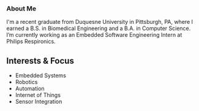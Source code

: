 ### About Me
I'm a recent graduate from Duquesne University in Pittsburgh, PA, where I earned a B.S. in Biomedical Engineering and a B.A. in Computer Science. I’m currently working as an Embedded Software Engineering Intern at Philips Respironics.

## Interests & Focus
- Embedded Systems
- Robotics
- Automation  
- Internet of Things   
- Sensor Integration

<!--
**lmitchell33/lmitchell33** is a ✨ _special_ ✨ repository because its `README.md` (this file) appears on your GitHub profile.

Here are some ideas to get you started:

- 🔭 I’m currently working on ...
- 🌱 I’m currently learning ...
- 👯 I’m looking to collaborate on ...
- 🤔 I’m looking for help with ...
- 💬 Ask me about ...
- 📫 How to reach me: ...
- 😄 Pronouns: ...
- ⚡ Fun fact: ...
-->
